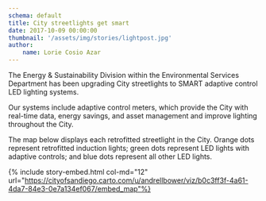 ```yaml
---
schema: default
title: City streetlights get smart
date: 2017-10-09 00:00:00
thumbnail: '/assets/img/stories/lightpost.jpg'
author:
    name: Lorie Cosio Azar
---
```

The Energy & Sustainability Division within the Environmental Services Department has been upgrading City streetlights to SMART adaptive control LED lighting systems.

Our systems include adaptive control meters, which provide the City with real-time data, energy savings, and asset management and improve lighting throughout the City.
<!--more-->

The map below displays each retrofitted streetlight in the City. Orange dots represent retrofitted induction lights; green dots represent LED lights with adaptive controls; and blue dots represent all other LED lights.

{% include story-embed.html col-md="12" url="https://cityofsandiego.carto.com/u/andrellbower/viz/b0c3ff3f-4a61-4da7-84e3-0e7a134ef067/embed_map"%}

<!--![Parking Team](http://mrm-screen.s3.amazonaws.com/1_all-1.jpg)-->
